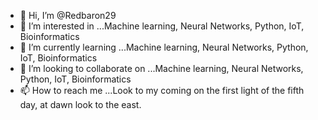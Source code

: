- 👋 Hi, I’m @Redbaron29
- 👀 I’m interested in ...Machine learning, Neural Networks, Python, IoT, Bioinformatics
- 🌱 I’m currently learning ...Machine learning, Neural Networks, Python, IoT, Bioinformatics
- 💞️ I’m looking to collaborate on ...Machine learning, Neural Networks, Python, IoT, Bioinformatics
- 📫 How to reach me ...Look to my coming on the first light of the fifth day, at dawn look to the east.

<!---
Redbaron29/Redbaron29 is a ✨ special ✨ repository because its `README.md` (this file) appears on your GitHub profile.
You can click the Preview link to take a look at your changes.
--->
